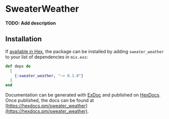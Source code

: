 # SweaterWeather

**TODO: Add description**

## Installation

If [available in Hex](https://hex.pm/docs/publish), the package can be installed
by adding `sweater_weather` to your list of dependencies in `mix.exs`:

```elixir
def deps do
  [
    {:sweater_weather, "~> 0.1.0"}
  ]
end
```

Documentation can be generated with [ExDoc](https://github.com/elixir-lang/ex_doc)
and published on [HexDocs](https://hexdocs.pm). Once published, the docs can
be found at [https://hexdocs.pm/sweater_weather](https://hexdocs.pm/sweater_weather).

